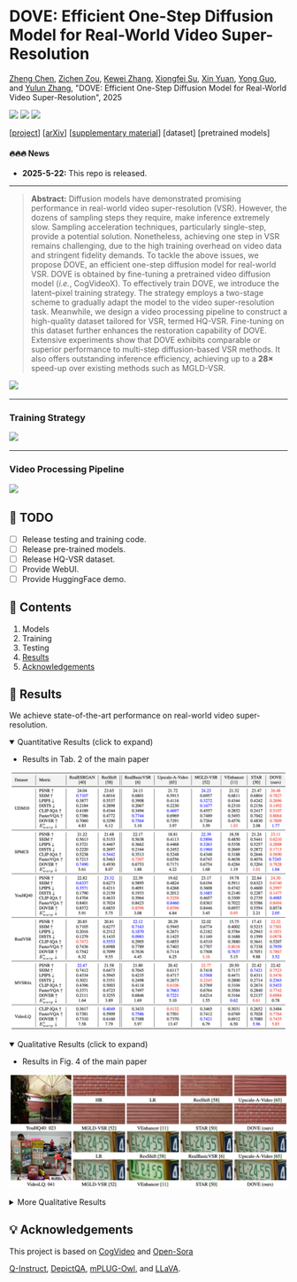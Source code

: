 
# DOVE: Efficient One-Step Diffusion Model for Real-World Video Super-Resolution

[Zheng Chen](https://zhengchen1999.github.io/), [Zichen Zou](https://github.com/zzctmd), [Kewei Zhang](), [Xiongfei Su](https://ieeexplore.ieee.org/author/37086348852), [Xin Yuan](https://en.westlake.edu.cn/faculty/xin-yuan.html), [Yong Guo](https://www.guoyongcs.com/), and [Yulun Zhang](http://yulunzhang.com/), "DOVE: Efficient One-Step Diffusion Model for Real-World Video Super-Resolution", 2025

<div>
<a href="https://github.com/zhengchen1999/DOVE/releases" target='_blank' style="text-decoration: none;"><img src="https://img.shields.io/github/downloads/zhengchen1999/DOVE/total?color=green&style=flat"></a>
<a href="https://github.com/zhengchen1999/DOVE" target='_blank' style="text-decoration: none;"><img src="https://visitor-badge.laobi.icu/badge?page_id=zhengchen1999/Grounding-IQA"></a>
<a href="https://github.com/zhengchen1999/Grounding-IQA/stargazers" target='_blank' style="text-decoration: none;"><img src="https://img.shields.io/github/stars/zhengchen1999/Grounding-IQA?style=social"></a>
</div>

[[project](https://zhengchen1999.github.io/DOVE)] [[arXiv]()] [[supplementary material]()] [dataset] [pretrained models]



#### 🔥🔥🔥 News

- **2025-5-22:** This repo is released.

---

> **Abstract:** Diffusion models have demonstrated promising performance in real-world video super-resolution (VSR). However, the dozens of sampling steps they require, make inference extremely slow. Sampling acceleration techniques, particularly single-step, provide a potential solution. Nonetheless, achieving one step in VSR remains challenging, due to the high training overhead on video data and stringent fidelity demands. To tackle the above issues, we propose DOVE, an efficient one-step diffusion model for real-world VSR. DOVE is obtained by fine-tuning a pretrained video diffusion model (*i.e.*, CogVideoX). To effectively train DOVE, we introduce the latent–pixel training strategy. The strategy employs a two-stage scheme to gradually adapt the model to the video super-resolution task.
> Meanwhile, we design a video processing pipeline to construct a high-quality dataset tailored for VSR, termed HQ-VSR. Fine-tuning on this dataset further enhances the restoration capability of DOVE. Extensive experiments show that DOVE exhibits comparable or superior performance to multi-step diffusion-based VSR methods. It also offers outstanding inference efficiency, achieving up to a **28$\times$** speed-up over existing methods such as MGLD-VSR.

![](./figs/Compare.png)

---

### Training Strategy

![](./figs/Strategy.png)

---

### Video Processing Pipeline

![](./figs/Pipeline.png)

## 🔖 TODO

- [ ] Release testing and training code.
- [ ] Release pre-trained models.
- [ ] Release HQ-VSR dataset.
- [ ] Provide WebUI.
- [ ] Provide HuggingFace demo.

## 🔗 Contents

1. Models
1. Training
1. Testing
1. [Results](#results)
1. [Acknowledgements](#acknowledgements)

## <a name="results"></a>🔎 Results

We achieve state-of-the-art performance on real-world video super-resolution.

<details open>
<summary>Quantitative Results (click to expand)</summary>

- Results in Tab. 2 of the main paper

<p align="center">
  <img width="900" src="figs/Quantitative.png">
</p>
</details>

<details open>
<summary>Qualitative Results (click to expand)</summary>

- Results in Fig. 4 of the main paper

<p align="center">
  <img width="900" src="figs/Qualitative-1.png">
</p>
<details>
<summary>More Qualitative Results</summary>


- More results in Fig. 1 of the supplementary material

<p align="center">
  <img width="900" src="figs/Qualitative-2.png">
</p>

- More results in Fig. 2 of the supplementary material

<p align="center">
  <img width="900" src="figs/Qualitative-3.png">
</p>
- More results in Fig. 3 of the supplementary material

<p align="center">
  <img width="900" src="figs/Qualitative-4.png">
</p>

</details>

</details>

## <a name="acknowledgements"></a>💡 Acknowledgements

This project is based on [CogVideo](https://github.com/THUDM/CogVideo) and [Open-Sora](https://github.com/hpcaitech/Open-Sora)

 [Q-Instruct](https://github.com/Q-Future/Q-Instruct), [DepictQA](https://github.com/XPixelGroup/DepictQA), [mPLUG-Owl](https://github.com/X-PLUG/mPLUG-Owl), and [LLaVA](https://github.com/haotian-liu/LLaVA).

